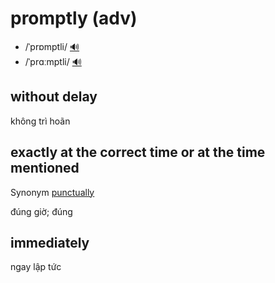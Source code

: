 # promptly (adv)

- /ˈprɒmptli/ [🔊](https://www.oxfordlearnersdictionaries.com/media/english/uk_pron/p/pro/promp/promptly__gb_1.mp3)
- /ˈprɑːmptli/ [🔊](https://www.oxfordlearnersdictionaries.com/media/english/us_pron/p/pro/promp/promptly__us_1.mp3)

## without delay

không trì hoãn

## exactly at the correct time or at the time mentioned

Synonym [punctually]()

đúng giờ; đúng

## immediately

ngay lập tức